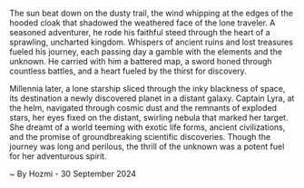 
The sun beat down on the dusty trail, the wind whipping at the edges of the hooded cloak that shadowed the weathered face of the lone traveler. A seasoned adventurer, he rode his faithful steed through the heart of a sprawling, uncharted kingdom. Whispers of ancient ruins and lost treasures fueled his journey, each passing day a gamble with the elements and the unknown. He carried with him a battered map, a sword honed through countless battles, and a heart fueled by the thirst for discovery. 

Millennia later, a lone starship sliced through the inky blackness of space, its destination a newly discovered planet in a distant galaxy. Captain Lyra, at the helm, navigated through cosmic dust and the remnants of exploded stars, her eyes fixed on the distant, swirling nebula that marked her target. She dreamt of a world teeming with exotic life forms, ancient civilizations, and the promise of groundbreaking scientific discoveries.  Though the journey was long and perilous, the thrill of the unknown was a potent fuel for her adventurous spirit. 

~ By Hozmi - 30 September 2024
